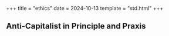 +++
title = "ethics"
date = 2024-10-13
template = "std.html"
+++

## Anti-Capitalist in Principle and Praxis